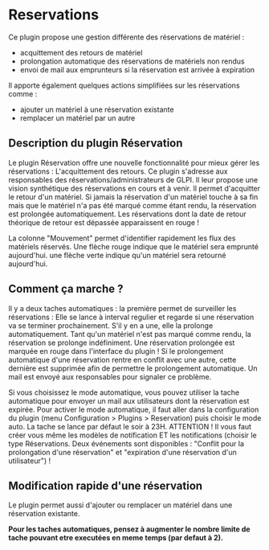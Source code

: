 # Reservations 

Ce plugin propose une gestion différente des réservations de matériel :

- acquittement des retours de matériel
- prolongation automatique des réservations de matériels non rendus
- envoi de mail aux emprunteurs si la réservation est arrivée à expiration

Il apporte également quelques actions simplifiées sur les réservations comme :

- ajouter un matériel à une réservation existante
- remplacer un matériel par un autre

## Description du plugin Réservation 

Le plugin Réservation offre une nouvelle fonctionnalité pour mieux gérer les réservations : L'acquittement des retours.
Ce plugin s'adresse aux responsables des réservations/administrateurs de GLPI. Il leur propose une vision synthétique des réservations en cours et à venir.
Il permet d'acquitter le retour d'un matériel. Si jamais la réservation d'un matériel touche à sa fin mais que le matériel n'a pas été marqué comme étant rendu, la réservation est prolongée automatiquement. Les réservations dont la date de retour théorique de retour est dépassée apparaissent en rouge !

La colonne "Mouvement" permet d'identifier rapidement les flux des matériels réservés. Une flèche rouge indique que le matériel sera emprunté aujourd'hui. une flèche verte indique qu'un matériel sera retourné aujourd'hui.

## Comment ça marche ? 

Il y a deux taches automatiques :
la première permet de surveiller les réservations : Elle se lance à interval regulier et regarde si une réservation va se terminer prochainement. S'il y en a une, elle la prolonge automatiquement. Tant qu'un matériel n'est pas marqué comme rendu, la réservation se prolonge indéfiniment. Une réservation prolongée est marquée en rouge dans l'interface du plugin !
Si le prolongement automatique d'une réservation rentre en conflit avec une autre, cette dernière est supprimée afin de permettre le prolongement automatique. Un mail est envoyé aux responsables pour signaler ce problème.

Si vous choisissez le mode automatique, vous pouvez utiliser la tache automatique pour envoyer un mail aux utilisateurs dont la réservation est expirée.
Pour activer le mode automatique, il faut aller dans la configuration du plugin (menu Configuration > Plugins > Reservation) puis choisir le mode auto.
La tache se lance par défaut le soir à 23H.
ATTENTION ! Il vous faut créer vous même les modèles de notification ET les notifications (choisir le type Réservations. Deux événements sont disponibles : "Conflit pour la prolongation d'une réservation" et "expiration d'une réservation d'un utilisateur") !

## Modification rapide d'une réservation 

Le plugin permet aussi d'ajouter ou remplacer un matériel dans une réservation existante.

**Pour les taches automatiques, pensez à augmenter le nombre limite de tache pouvant etre executées en meme temps (par defaut à 2).**
